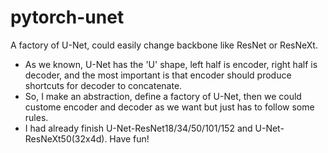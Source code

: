 # pytorch-unet
A factory of U-Net, could easily change backbone like ResNet or ResNeXt.

* As we known, U-Net has the 'U' shape, left half is encoder, right half is decoder, and the most important is that encoder should produce shortcuts for decoder to concatenate.
* So, I make an abstraction, define a factory of U-Net, then we could custome encoder and decoder as we want but just has to follow some rules.
* I had already finish U-Net-ResNet18/34/50/101/152 and U-Net-ResNeXt50(32x4d). Have fun!
